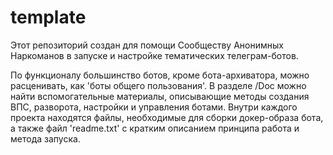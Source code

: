 # template

Этот репозиторий создан для помощи Сообществу Анонимных Наркоманов в запуске и настройке тематических телеграм-ботов.

По функционалу большинство ботов, кроме бота-архиватора, можно расценивать, как 'боты общего пользования'.
В разделе /Doc можно найти вспомогательные материалы, описывающие методы создания ВПС, разворота, настройки и управления ботами.
Внутри каждого проекта находятся файлы, необходимые для сборки докер-образа бота, а также файл 'readme.txt' с кратким описанием принципа работа и метода запуска.

